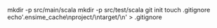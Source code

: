 mkdir -p src/main/scala
mkdir -p src/test/scala
git init
touch .gitignore
echo'.ensime_cache\nproject/\ntarget/\n' > .gitignore
